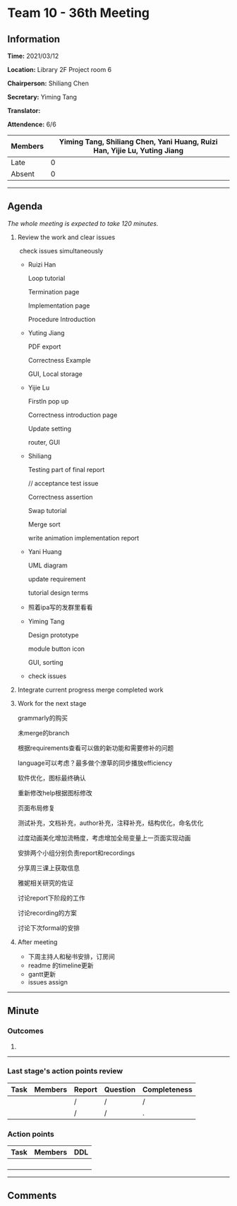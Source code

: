 # Team 10 - 36th Meeting

## Information

**Time:** 2021/03/12

**Location:** Library 2F Project room 6

**Chairperson:** Shiliang Chen

**Secretary:** Yiming Tang

**Translator:** 

**Attendence:** 6/6

| **Members** | **Yiming Tang, Shiliang Chen, Yani Huang, Ruizi Han, Yijie Lu, Yuting Jiang** |
| ----------- | ------------------------------------------------------------ |
| Late        | 0                                                            |
| Absent      | 0                                                            |



------

## Agenda

*The whole meeting is expected to take 120 minutes.*

1. Review the work and clear issues
   
   ​	check issues simultaneously
   
   - Ruizi Han
     
      Loop tutorial
      
      Termination page
      
      Implementation page
      
      Procedure Introduction
      
   - Yuting Jiang
     
      PDF export
      
      Correctness Example
      
      GUI, Local storage
      
   - Yijie Lu
     
      FirstIn pop up
      
      Correctness introduction page
      
      Update setting
      
      router, GUI
      
   - Shiliang
     
      Testing part of final report
      
      // acceptance test issue
      
      Correctness assertion
      
      Swap tutorial
      
      Merge sort
      
      write animation implementation report
      
   - Yani Huang
     
      UML diagram
      
      update requirement
      
      tutorial design terms
      
   - 照着ipa写的发群里看看
   
   - Yiming Tang
     
      Design prototype
      
      module button icon
      
      GUI, sorting
      
   - check issues
   
2. Integrate current progress
   merge completed work

3. Work for the next stage

   grammarly的购买

   未merge的branch

   根据requirements查看可以做的新功能和需要修补的问题

   language可以考虑？最多做个潦草的同步播放efficiency

   软件优化，图标最终确认

   重新修改help根据图标修改

   页面布局修复

   测试补充，文档补充，author补充，注释补充，结构优化，命名优化

   过度动画美化增加流畅度，考虑增加全局变量上一页面实现动画

   安排两个小组分别负责report和recordings

   分享周三课上获取信息

   雅妮相关研究的佐证

   讨论report下阶段的工作

   讨论recording的方案

   讨论下次formal的安排

4. After meeting
   - 下周主持人和秘书安排，订房间
   - readme 的timeline更新
   - gantt更新
   - issues assign




------

## Minute

### Outcomes

1. 



------

### Last stage's action points review

| **Task** | **Members** | **Report** | **Question** | **Completeness** |
| -------- | ----------- | ---------- | ------------ | ---------------- |
|          |             | /          | /            | /                |
|          |             | /          | /            | .                |



### Action points

| **Task** | **Members** | **DDL** |
| -------- | ----------- | ------- |
|          |             |         |
|          |             |         |
|          |             |         |
|          |             |         |

------

## Comments

